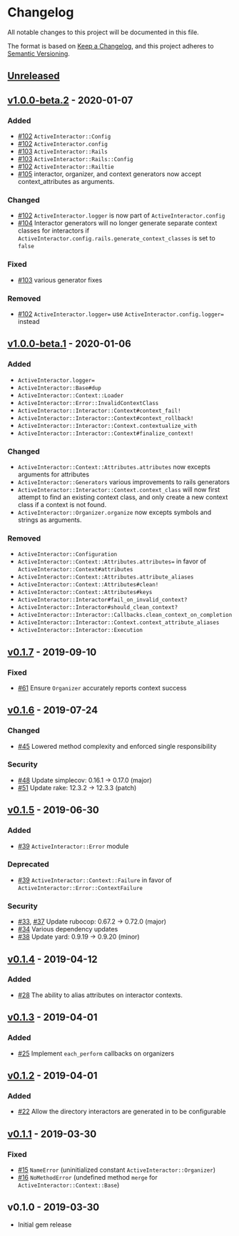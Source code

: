 # Changelog

All notable changes to this project will be documented in this file.

The format is based on [Keep a Changelog],
and this project adheres to [Semantic Versioning].

## [Unreleased]

## [v1.0.0-beta.2] - 2020-01-07

### Added

- [#102] `ActiveInteractor::Config`
- [#102] `ActiveInteractor.config`
- [#103] `ActiveInteractor::Rails`
- [#103] `ActiveInteractor::Rails::Config`
- [#102] `ActiveInteractor::Railtie`
- [#105] interactor, organizer, and context generators now accept context_attributes
  as arguments.

### Changed

- [#102] `ActiveInteractor.logger` is now part of `ActiveInteractor.config`
- [#104] Interactor generators will no longer generate separate context classes for
  interactors if `ActiveInteractor.config.rails.generate_context_classes` is set to `false`

### Fixed

- [#103] various generator fixes

### Removed

- [#102] `ActiveInteractor.logger=` use `ActiveInteractor.config.logger=` instead

## [v1.0.0-beta.1] - 2020-01-06

### Added

- `ActiveInteractor.logger=`
- `ActiveInteractor::Base#dup`
- `ActiveInteractor::Context::Loader`
- `ActiveInteractor::Error::InvalidContextClass`
- `ActiveInteractor::Interactor::Context#context_fail!`
- `ActiveInteractor::Interactor::Context#context_rollback!`
- `ActiveInteractor::Interactor::Context.contextualize_with`
- `ActiveInteractor::Interactor::Context#finalize_context!`

### Changed

- `ActiveInteractor::Context::Attributes.attributes` now excepts arguments for attributes
- `ActiveInteractor::Generators` various improvements to rails generators
- `ActiveInteractor::Interactor::Context.context_class` will now first attempt to find an
  existing context class, and only create a new context class if a context is not found.
- `ActiveInteractor::Organizer.organize` now excepts symbols and strings as arguments.

### Removed

- `ActiveInteractor::Configuration`
- `ActiveInteractor::Context::Attributes.attributes=` in favor of `ActiveInteractor::Context#attributes`
- `ActiveInteractor::Context::Attributes.attribute_aliases`
- `ActiveInteractor::Context::Attributes#clean!`
- `ActiveInteractor::Context::Attributes#keys`
- `ActiveInteractor::Interactor#fail_on_invalid_context?`
- `ActiveInteractor::Interactor#should_clean_context?`
- `ActiveInteractor::Interactor::Callbacks.clean_context_on_completion`
- `ActiveInteractor::Interactor::Context.context_attribute_aliases`
- `ActiveInteractor::Interactor::Execution`

## [v0.1.7] - 2019-09-10

### Fixed

- [#61] Ensure `Organizer` accurately reports context success

## [v0.1.6] - 2019-07-24

### Changed

- [#45] Lowered method complexity and enforced single responsibility

### Security

- [#48] Update simplecov: 0.16.1 → 0.17.0 (major)
- [#51] Update rake: 12.3.2 → 12.3.3 (patch)

## [v0.1.5] - 2019-06-30

### Added

- [#39] `ActiveInteractor::Error` module

### Deprecated

- [#39] `ActiveInteractor::Context::Failure` in favor of `ActiveInteractor::Error::ContextFailure`

### Security

- [#33], [#37] Update rubocop: 0.67.2 → 0.72.0 (major)
- [#34] Various dependency updates
- [#38] Update yard: 0.9.19 → 0.9.20 (minor)

## [v0.1.4] - 2019-04-12

### Added

- [#28] The ability to alias attributes on interactor contexts.

## [v0.1.3] - 2019-04-01

### Added

- [#25] Implement `each_perform` callbacks on organizers

## [v0.1.2] - 2019-04-01

### Added

- [#22] Allow the directory interactors are generated in to be configurable

## [v0.1.1] - 2019-03-30

### Fixed

- [#15] `NameError` (uninitialized constant `ActiveInteractor::Organizer`)
- [#16] `NoMethodError` (undefined method `merge` for `ActiveInteractor::Context::Base`)

## v0.1.0 - 2019-03-30

- Initial gem release

[Keep a Changelog]: https://keepachangelog.com/en/1.0.0/
[Semantic Versioning]: https://semver.org/spec/v2.0.0.html

<!-- versions -->

[Unreleased]: https://github.com/aaronmallen/activeinteractor/compare/v1.0.0-beta.2...HEAD
[v1.0.0-beta.2]: https://github.com/aaronmallen/activeinteractor/compare/v1.0.0-beta.1...v1.0.0-beta.2
[v1.0.0-beta.1]: https://github.com/aaronmallen/activeinteractor/compare/v0.1.7...v1.0.0-beta.1
[v0.1.7]: https://github.com/aaronmallen/activeinteractor/compare/v0.1.6...v0.1.7
[v0.1.6]: https://github.com/aaronmallen/activeinteractor/compare/v0.1.5...v0.1.6
[v0.1.5]: https://github.com/aaronmallen/activeinteractor/compare/v0.1.4...v0.1.5
[v0.1.4]: https://github.com/aaronmallen/activeinteractor/compare/v0.1.3...v0.1.4
[v0.1.3]: https://github.com/aaronmallen/activeinteractor/compare/v0.1.2...v0.1.3
[v0.1.2]: https://github.com/aaronmallen/activeinteractor/compare/v0.1.1...v0.1.2
[v0.1.1]: https://github.com/aaronmallen/activeinteractor/compare/v0.1.0...v0.1.1

<!-- pull requests and issues -->

[#15]: https://github.com/aaronmallen/activeinteractor/pull/15
[#16]: https://github.com/aaronmallen/activeinteractor/pull/16
[#22]: https://github.com/aaronmallen/activeinteractor/pull/22
[#25]: https://github.com/aaronmallen/activeinteractor/pull/25
[#28]: https://github.com/aaronmallen/activeinteractor/pull/28
[#33]: https://github.com/aaronmallen/activeinteractor/pull/33
[#34]: https://github.com/aaronmallen/activeinteractor/pull/34
[#37]: https://github.com/aaronmallen/activeinteractor/pull/37
[#38]: https://github.com/aaronmallen/activeinteractor/pull/38
[#39]: https://github.com/aaronmallen/activeinteractor/pull/39
[#45]: https://github.com/aaronmallen/activeinteractor/pull/45
[#48]: https://github.com/aaronmallen/activeinteractor/pull/48
[#51]: https://github.com/aaronmallen/activeinteractor/pull/51
[#61]: https://github.com/aaronmallen/activeinteractor/pull/61
[#102]: https://github.com/aaronmallen/activeinteractor/pull/102
[#103]: https://github.com/aaronmallen/activeinteractor/pull/103
[#104]: https://github.com/aaronmallen/activeinteractor/pull/104
[#105]: https://github.com/aaronmallen/activeinteractor/pull/105
